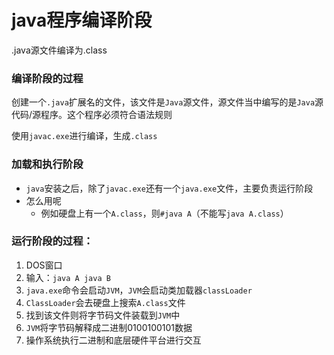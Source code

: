 # java程序编译阶段

.java源文件编译为.class

### 编译阶段的过程

创建一个`.java`扩展名的文件，该文件是`Java`源文件，源文件当中编写的是`Java`源代码/源程序。这个程序必须符合语法规则

使用`javac.exe`进行编译，生成`.class`

### 加载和执行阶段

+ `java`安装之后，除了`javac.exe`还有一个`java.exe`文件，主要负责运行阶段
+ 怎么用呢
  + 例如硬盘上有一个`A.class`，则`#java A`（不能写`java A.class`）

### 运行阶段的过程：

1. DOS窗口
2. 输入：`java A java B`
3. `java.exe`命令会启动`JVM`，`JVM`会启动类加载器`classLoader`
4. `ClassLoader`会去硬盘上搜索`A.class`文件
5. 找到该文件则将字节码文件装载到`JVM`中
6. `JVM`将字节码解释成二进制0100100101数据
7. 操作系统执行二进制和底层硬件平台进行交互

